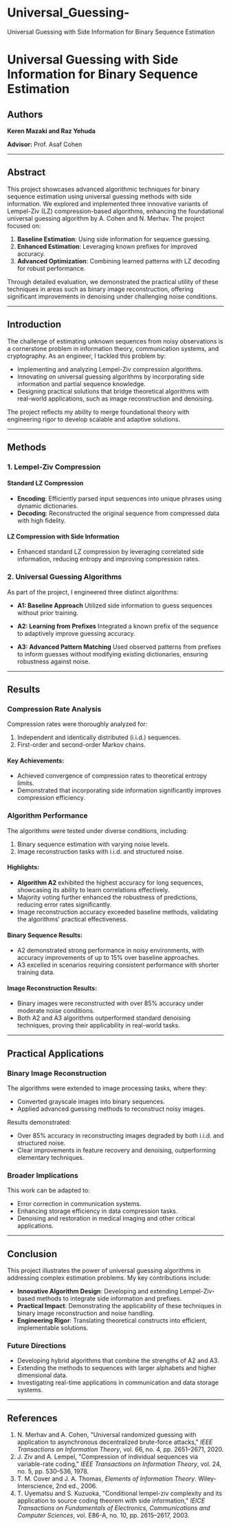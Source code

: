 # Universal_Guessing-
Universal Guessing with Side Information for Binary Sequence Estimation
# Universal Guessing with Side Information for Binary Sequence Estimation

## Authors
**Keren Mazaki and Raz Yehuda**

**Advisor:** Prof. Asaf Cohen

---

## Abstract
This project showcases advanced algorithmic techniques for binary sequence estimation using universal guessing methods with side information. We explored and implemented three innovative variants of Lempel-Ziv (LZ) compression-based algorithms, enhancing the foundational universal guessing algorithm by A. Cohen and N. Merhav. The project focused on:

1. **Baseline Estimation**: Using side information for sequence guessing.
2. **Enhanced Estimation**: Leveraging known prefixes for improved accuracy.
3. **Advanced Optimization**: Combining learned patterns with LZ decoding for robust performance.

Through detailed evaluation, we demonstrated the practical utility of these techniques in areas such as binary image reconstruction, offering significant improvements in denoising under challenging noise conditions.

---

## Introduction
The challenge of estimating unknown sequences from noisy observations is a cornerstone problem in information theory, communication systems, and cryptography. As an engineer, I tackled this problem by:

- Implementing and analyzing Lempel-Ziv compression algorithms.
- Innovating on universal guessing algorithms by incorporating side information and partial sequence knowledge.
- Designing practical solutions that bridge theoretical algorithms with real-world applications, such as image reconstruction and denoising.

The project reflects my ability to merge foundational theory with engineering rigor to develop scalable and adaptive solutions.

---

## Methods

### 1. Lempel-Ziv Compression

#### Standard LZ Compression
- **Encoding**: Efficiently parsed input sequences into unique phrases using dynamic dictionaries.
- **Decoding**: Reconstructed the original sequence from compressed data with high fidelity.

#### LZ Compression with Side Information
- Enhanced standard LZ compression by leveraging correlated side information, reducing entropy and improving compression rates.

### 2. Universal Guessing Algorithms
As part of the project, I engineered three distinct algorithms:

- **A1: Baseline Approach**
  Utilized side information to guess sequences without prior training.

- **A2: Learning from Prefixes**
  Integrated a known prefix of the sequence to adaptively improve guessing accuracy.

- **A3: Advanced Pattern Matching**
  Used observed patterns from prefixes to inform guesses without modifying existing dictionaries, ensuring robustness against noise.

---

## Results

### Compression Rate Analysis
Compression rates were thoroughly analyzed for:
1. Independent and identically distributed (i.i.d.) sequences.
2. First-order and second-order Markov chains.

#### Key Achievements:
- Achieved convergence of compression rates to theoretical entropy limits.
- Demonstrated that incorporating side information significantly improves compression efficiency.

### Algorithm Performance
The algorithms were tested under diverse conditions, including:
1. Binary sequence estimation with varying noise levels.
2. Image reconstruction tasks with i.i.d. and structured noise.

#### Highlights:
- **Algorithm A2** exhibited the highest accuracy for long sequences, showcasing its ability to learn correlations effectively.
- Majority voting further enhanced the robustness of predictions, reducing error rates significantly.
- Image reconstruction accuracy exceeded baseline methods, validating the algorithms' practical effectiveness.

#### Binary Sequence Results:
- A2 demonstrated strong performance in noisy environments, with accuracy improvements of up to 15% over baseline approaches.
- A3 excelled in scenarios requiring consistent performance with shorter training data.

#### Image Reconstruction Results:
- Binary images were reconstructed with over 85% accuracy under moderate noise conditions.
- Both A2 and A3 algorithms outperformed standard denoising techniques, proving their applicability in real-world tasks.

---

## Practical Applications

### Binary Image Reconstruction
The algorithms were extended to image processing tasks, where they:
- Converted grayscale images into binary sequences.
- Applied advanced guessing methods to reconstruct noisy images.

Results demonstrated:
- Over 85% accuracy in reconstructing images degraded by both i.i.d. and structured noise.
- Clear improvements in feature recovery and denoising, outperforming elementary techniques.

### Broader Implications
This work can be adapted to:
- Error correction in communication systems.
- Enhancing storage efficiency in data compression tasks.
- Denoising and restoration in medical imaging and other critical applications.

---

## Conclusion
This project illustrates the power of universal guessing algorithms in addressing complex estimation problems. My key contributions include:
- **Innovative Algorithm Design**: Developing and extending Lempel-Ziv-based methods to integrate side information and prefixes.
- **Practical Impact**: Demonstrating the applicability of these techniques in binary image reconstruction and noise handling.
- **Engineering Rigor**: Translating theoretical constructs into efficient, implementable solutions.

### Future Directions
- Developing hybrid algorithms that combine the strengths of A2 and A3.
- Extending the methods to sequences with larger alphabets and higher dimensional data.
- Investigating real-time applications in communication and data storage systems.

---

## References
1. N. Merhav and A. Cohen, "Universal randomized guessing with application to asynchronous decentralized brute-force attacks," *IEEE Transactions on Information Theory*, vol. 66, no. 4, pp. 2651–2671, 2020.
2. J. Ziv and A. Lempel, "Compression of individual sequences via variable-rate coding," *IEEE Transactions on Information Theory*, vol. 24, no. 5, pp. 530–536, 1978.
3. T. M. Cover and J. A. Thomas, *Elements of Information Theory*. Wiley-Interscience, 2nd ed., 2006.
4. T. Uyematsu and S. Kuzuoka, "Conditional lempel-ziv complexity and its application to source coding theorem with side information," *IEICE Transactions on Fundamentals of Electronics, Communications and Computer Sciences*, vol. E86-A, no. 10, pp. 2615–2617, 2003.
